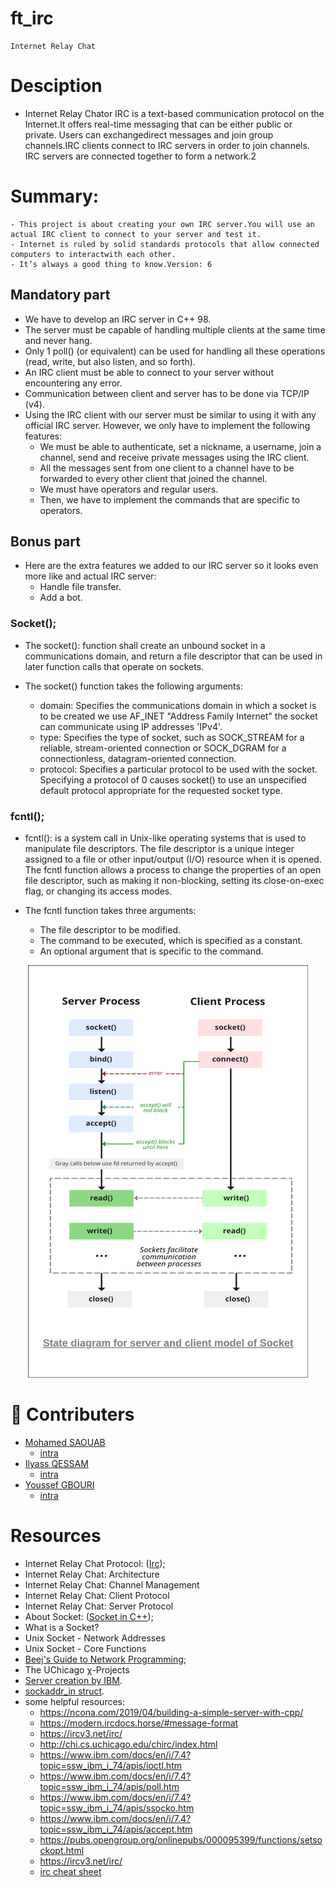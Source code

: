 # ft_irc
	Internet Relay Chat

# Desciption
 - Internet Relay Chator IRC is a text-based communication protocol on the Internet.It offers real-time messaging that can be either public or private. Users can exchangedirect messages and join group channels.IRC clients connect to IRC servers in order to join channels. IRC servers are connected together to form a network.2

# Summary:
	- This project is about creating your own IRC server.You will use an actual IRC client to connect to your server and test it.
	- Internet is ruled by solid standards protocols that allow connected computers to interactwith each other.
	- It’s always a good thing to know.Version: 6

## Mandatory part
 - We have to develop an IRC server in C++ 98.
 - The server must be capable of handling multiple clients at the same time and never hang.
 - Only 1 poll() (or equivalent) can be used for handling all these operations (read, write, but also listen, and so forth).
 - An IRC client must be able to connect to your server without encountering any error.
 - Communication between client and server has to be done via TCP/IP (v4).
 - Using the IRC client with our server must be similar to using it with any official IRC server. However, we only have to implement the following features:
	-	We must be able to authenticate, set a nickname, a username, join a channel, send and receive private messages using the IRC client.
	- All the messages sent from one client to a channel have to be forwarded to every other client that joined the channel.
	- We must have operators and regular users.
	- Then, we have to implement the commands that are specific to operators.

## Bonus part
 - Here are the extra features we added to our IRC server so it looks even more like and actual IRC server:
	- Handle file transfer.
	- Add a bot.

### Socket();
- The socket(): function shall create an unbound socket in a communications domain, and return a file descriptor that can be used in later function calls that operate on sockets.

- The socket() function takes the following arguments:
	- domain: Specifies the communications domain in which a socket is to be created we use AF_INET "Address Family Internet" the socket can communicate using IP addresses 'IPv4'.
	- type: Specifies the type of socket, such as SOCK_STREAM for a reliable, stream-oriented connection or SOCK_DGRAM for a connectionless, datagram-oriented connection.
	- protocol: Specifies a particular protocol to be used with the socket. Specifying a protocol of 0 causes socket() to use an unspecified default protocol appropriate for the requested socket type.

### fcntl();
- fcntl(): is a system call in Unix-like operating systems that is used to manipulate file descriptors. The file descriptor is a unique integer assigned to a file or other input/output (I/O) resource when it is opened. The fcntl function allows a process to change the properties of an open file descriptor, such as making it non-blocking, setting its close-on-exec flag, or changing its access modes.

- The fcntl function takes three arguments:
	- The file descriptor to be modified.
	- The command to be executed, which is specified as a constant.
	- An optional argument that is specific to the command.
<div align="center"><img src="Images/Diagrame.png"></div>

# 💪 Contributers

- [Mohamed SAOUAB](https://github.com/msaouab)
	- [intra](https://profile.intra.42.fr/users/msaouab)
- [Ilyass QESSAM](https://github.com/iqessam)
	- [intra](https://profile.intra.42.fr/users/iqessam)
- [Youssef GBOURI](https://github.com/ygbouri)
	- [intra](https://profile.intra.42.fr/users/ygbouri)
	
# Resources
 - Internet Relay Chat Protocol: ([Irc](https://www.rfc-editor.org/rfc/rfc1459));
 - Internet Relay Chat: Architecture
 - Internet Relay Chat: Channel Management
 - Internet Relay Chat: Client Protocol
 - Internet Relay Chat: Server Protocol
 - About Socket: ([Socket in C++](https://www.geeksforgeeks.org/socket-programming-cc/));
 - What is a Socket?
 - Unix Socket - Network Addresses
 - Unix Socket - Core Functions
 - [Beej's Guide to Network Programming](https://beej.us/guide/bgnet/html/#intro);
 - The UChicago χ-Projects
 - [Server creation by IBM](https://www.ibm.com/docs/en/i/7.4?topic=designs-using-poll-instead-select).
 - [sockaddr_in struct](https://www.gta.ufrj.br/ensino/eel878/sockets/sockaddr_inman.html).
 - some helpful resources:
 	- https://ncona.com/2019/04/building-a-simple-server-with-cpp/
	- https://modern.ircdocs.horse/#message-format
	- https://ircv3.net/irc/
	- http://chi.cs.uchicago.edu/chirc/index.html
	- https://www.ibm.com/docs/en/i/7.4?topic=ssw_ibm_i_74/apis/ioctl.htm
	- https://www.ibm.com/docs/en/i/7.4?topic=ssw_ibm_i_74/apis/poll.htm
	- https://www.ibm.com/docs/en/i/7.4?topic=ssw_ibm_i_74/apis/ssocko.htm
	- https://www.ibm.com/docs/en/i/7.4?topic=ssw_ibm_i_74/apis/accept.htm
	- https://pubs.opengroup.org/onlinepubs/000095399/functions/setsockopt.html
	- https://ircv3.net/irc/
	- [irc cheat sheet](https://gist.github.com/xero/2d6e4b061b4ecbeb9f99)